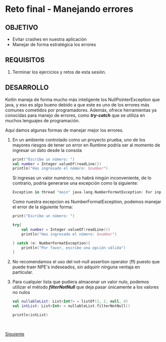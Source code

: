 # Reto final - Manejando errores

## OBJETIVO
- Evitar crashes en nuestra aplicación
- Manejar de forma estratégica los errores 

## REQUISITOS

1. Terminar los ejercicios y retos de esta sesión.

## DESARROLLO

Kotlin maneja de forma mucho más inteligente los NullPointerException que java, y eso es algo bueno debido a que este es uno de los errores más comunes cometidos por programadores. Además, ofrece herramientas ya conocidas para manejo de errores, como ***try-catch*** que se utiliza en muchos lenguajes de programación.

Aquí damos algunas formas de manejar mejor los errores.

1. En un ambiente controlado como un proyecto prueba, uno de los mayores riesgos de tener un error en Runtime podría ser al momento de ingresar un dato desde la consola 

    ```kotlin
    print("Escribe un número: ")
    val number = Integer.valueOf(readLine())
    println("Has ingresado el número: $number")
    ```

    Si ingresas un valor numérico, no habrá ningún inconveniente, de lo contrario, podría generarse una excepción como la siguiente:

    ```kotlin
    Exception in thread "main" java.lang.NumberFormatException: For input string: "a"
    ```

    Como nuestra excepcion es NumberFormatException, podemos manejar el error de la siguiente forma:

    ```kotlin
    print("Escribe un número: ")

    try{
        val number = Integer.valueOf(readLine())
        println("Has ingresado el número: $number")

    } catch (e: NumberFormatException){
        println("Por favor, escribe una opción válida")
    }
    ```

2. No recomendamos el uso del not-null assertion operator (**!!**) puesto que puede traer NPE's indeseados, sin adquirir ninguna ventaja en particular.

3. Para cualquier lista que pudiera almacenar un valor nulo, podemos utilizar el método ***filterNotNull*** que deja pasar únicamente a los valores no nulos

    ```kotlin
    val nullableList: List<Int?> = listOf(1, 2, null, 4)
    val intList: List<Int> = nullableList.filterNotNull()

    println(intList)
    ```

</br>

[Siguiente](../Postwork)
